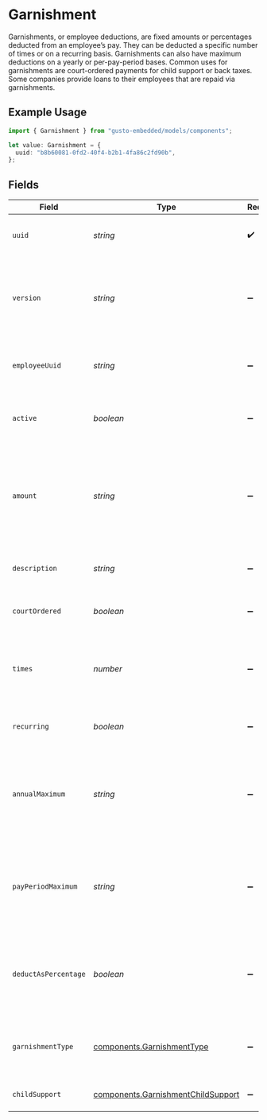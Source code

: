 # Garnishment

Garnishments, or employee deductions, are fixed amounts or percentages deducted from an employee’s pay. They can be deducted a specific number of times or on a recurring basis. Garnishments can also have maximum deductions on a yearly or per-pay-period bases. Common uses for garnishments are court-ordered payments for child support or back taxes. Some companies provide loans to their employees that are repaid via garnishments.

## Example Usage

```typescript
import { Garnishment } from "gusto-embedded/models/components";

let value: Garnishment = {
  uuid: "b8b60081-0fd2-40f4-b2b1-4fa86c2fd90b",
};
```

## Fields

| Field                                                                                                                                                             | Type                                                                                                                                                              | Required                                                                                                                                                          | Description                                                                                                                                                       |
| ----------------------------------------------------------------------------------------------------------------------------------------------------------------- | ----------------------------------------------------------------------------------------------------------------------------------------------------------------- | ----------------------------------------------------------------------------------------------------------------------------------------------------------------- | ----------------------------------------------------------------------------------------------------------------------------------------------------------------- |
| `uuid`                                                                                                                                                            | *string*                                                                                                                                                          | :heavy_check_mark:                                                                                                                                                | The UUID of the garnishment in Gusto.                                                                                                                             |
| `version`                                                                                                                                                         | *string*                                                                                                                                                          | :heavy_minus_sign:                                                                                                                                                | The current version of the object. See the [versioning guide](https://docs.gusto.com/embedded-payroll/docs/idempotency) for information on how to use this field. |
| `employeeUuid`                                                                                                                                                    | *string*                                                                                                                                                          | :heavy_minus_sign:                                                                                                                                                | The UUID of the employee to which this garnishment belongs.                                                                                                       |
| `active`                                                                                                                                                          | *boolean*                                                                                                                                                         | :heavy_minus_sign:                                                                                                                                                | Whether or not this garnishment is currently active.                                                                                                              |
| `amount`                                                                                                                                                          | *string*                                                                                                                                                          | :heavy_minus_sign:                                                                                                                                                | The amount of the garnishment. Either a percentage or a fixed dollar amount. Represented as a float, e.g. "8.00".                                                 |
| `description`                                                                                                                                                     | *string*                                                                                                                                                          | :heavy_minus_sign:                                                                                                                                                | The description of the garnishment.                                                                                                                               |
| `courtOrdered`                                                                                                                                                    | *boolean*                                                                                                                                                         | :heavy_minus_sign:                                                                                                                                                | Whether the garnishment is court ordered.                                                                                                                         |
| `times`                                                                                                                                                           | *number*                                                                                                                                                          | :heavy_minus_sign:                                                                                                                                                | The number of times to apply the garnishment. Ignored if recurring is true.                                                                                       |
| `recurring`                                                                                                                                                       | *boolean*                                                                                                                                                         | :heavy_minus_sign:                                                                                                                                                | Whether the garnishment should recur indefinitely.                                                                                                                |
| `annualMaximum`                                                                                                                                                   | *string*                                                                                                                                                          | :heavy_minus_sign:                                                                                                                                                | The maximum deduction per annum. A null value indicates no maximum. Represented as a float, e.g. "200.00".                                                        |
| `payPeriodMaximum`                                                                                                                                                | *string*                                                                                                                                                          | :heavy_minus_sign:                                                                                                                                                | The maximum deduction per pay period. A null value indicates no maximum. Represented as a float, e.g. "16.00".                                                    |
| `deductAsPercentage`                                                                                                                                              | *boolean*                                                                                                                                                         | :heavy_minus_sign:                                                                                                                                                | Whether the amount should be treated as a percentage to be deducted per pay period.                                                                               |
| `garnishmentType`                                                                                                                                                 | [components.GarnishmentType](../../models/components/garnishmenttype.md)                                                                                          | :heavy_minus_sign:                                                                                                                                                | The specific type of garnishment for court ordered garnishments.                                                                                                  |
| `childSupport`                                                                                                                                                    | [components.GarnishmentChildSupport](../../models/components/garnishmentchildsupport.md)                                                                          | :heavy_minus_sign:                                                                                                                                                | Additional child support order details                                                                                                                            |
